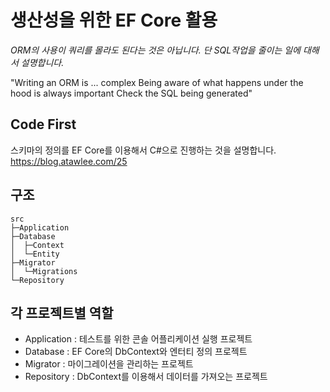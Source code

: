 # 생산성을 위한 EF Core 활용

*ORM의 사용이 쿼리를 몰라도 된다는 것은 아닙니다. 단 SQL작업을 줄이는 일에 대해서 설명합니다.*

"Writing an ORM is ... complex
Being aware of what happens under the hood is always important
Check the SQL being generated"

## Code First
스키마의 정의를 EF Core를 이용해서 C#으로 진행하는 것을 설명합니다. 
https://blog.atawlee.com/25


## 구조
```
src
├─Application
├─Database
│  ├─Context
│  └─Entity
├─Migrator
│  └─Migrations
└─Repository
```
## 각 프로젝트별 역할
- Application : 테스트를 위한 콘솔 어플리케이션 실행 프로젝트
- Database : EF Core의 DbContext와 엔터티 정의 프로젝트
- Migrator : 마이그레이션을 관리하는 프로젝트
- Repository : DbContext를 이용해서 데이터를 가져오는 프로젝트 



